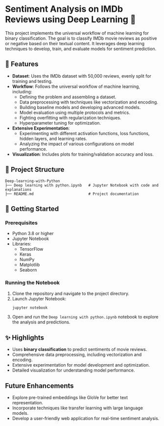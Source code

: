 # Sentiment Analysis on IMDb Reviews using Deep Learning 🎥

This project implements the universal workflow of machine learning for binary classification. The goal is to classify IMDb movie reviews as positive or negative based on their textual content. It leverages deep learning techniques to develop, train, and evaluate models for sentiment prediction.

## 🌟 Features
- **Dataset**: Uses the IMDb dataset with 50,000 reviews, evenly split for training and testing.
- **Workflow**: Follows the universal workflow of machine learning, including:
  - Defining the problem and assembling a dataset.
  - Data preprocessing with techniques like vectorization and encoding.
  - Building baseline models and developing advanced models.
  - Model evaluation using multiple protocols and metrics.
  - Fighting overfitting with regularization techniques.
  - Hyperparameter tuning for optimization.
- **Extensive Experimentation**:
  - Experimenting with different activation functions, loss functions, hidden layers, and learning rates.
  - Analyzing the impact of various configurations on model performance.
- **Visualization**: Includes plots for training/validation accuracy and loss.

## 📂 Project Structure
```
Deep-learning-with-Python
├── Deep learning with python.ipynb   # Jupyter Notebook with code and explanations
├── README.md                         # Project documentation
```

## 🚀 Getting Started

### Prerequisites
- Python 3.8 or higher
- Jupyter Notebook
- Libraries:
  - TensorFlow
  - Keras
  - NumPy
  - Matplotlib
  - Seaborn
    
### Running the Notebook
1. Clone the repository and navigate to the project directory.
2. Launch Jupyter Notebook:
   ```bash
   jupyter notebook
   ```
3. Open and run the `Deep learning with python.ipynb` notebook to explore the analysis and predictions.

## ✨ Highlights
- Uses **binary classification** to predict sentiments of movie reviews.
- Comprehensive data preprocessing, including vectorization and encoding.
- Extensive experimentation for model development and optimization.
- Detailed visualization for understanding model performance.

## Future Enhancements
- Explore pre-trained embeddings like GloVe for better text representation.
- Incorporate techniques like transfer learning with large language models.
- Develop a user-friendly web application for real-time sentiment analysis.
